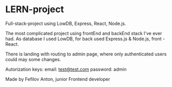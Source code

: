 # LERN-project

Full-stack-project using LowDB, Express, React, Node.js.

The most complicated project using frontEnd and backEnd stack I've ever had.
As database I used LowDB, for back used Express.js & Node.js, front - React.

There is landing with routing to admin page, where only authenticated users could may some changes.

Autorization keys: 
email: test@test.com
password: admin

Made by Fefilov Anton, junior Frontend developer
